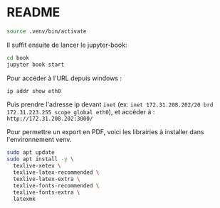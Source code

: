# README

```bash
source .venv/bin/activate
```

Il suffit ensuite de lancer le jupyter-book:
```bash
cd book
jupyter book start
```

Pour accéder à l'URL depuis windows : 
```bash
ip addr show eth0
```

Puis prendre l'adresse ip devant `inet` (ex: `inet 172.31.208.202/20 brd 172.31.223.255 scope global eth0`), et accéder à : `http://172.31.208.202:3000/`

Pour permettre un export en PDF, voici les librairies à installer dans l'environnement venv.
```bash
sudo apt update
sudo apt install -y \
  texlive-xetex \
  texlive-latex-recommended \
  texlive-latex-extra \
  texlive-fonts-recommended \
  texlive-fonts-extra \
  latexmk
```